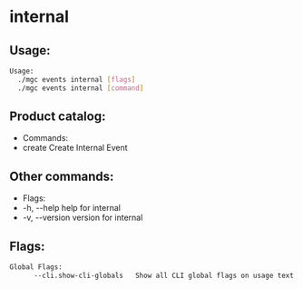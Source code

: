 # internal

## Usage:
```bash
Usage:
  ./mgc events internal [flags]
  ./mgc events internal [command]
```

## Product catalog:
- Commands:
- create      Create Internal Event

## Other commands:
- Flags:
- -h, --help      help for internal
- -v, --version   version for internal

## Flags:
```bash
Global Flags:
      --cli.show-cli-globals   Show all CLI global flags on usage text
```

